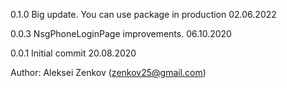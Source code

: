 0.1.0
Big update. You can use package in production
02.06.2022

0.0.3
NsgPhoneLoginPage improvements.
06.10.2020

0.0.1
Initial commit
20.08.2020

Author: Aleksei Zenkov (zenkov25@gmail.com)
